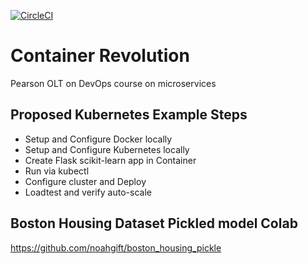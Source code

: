 [![CircleCI](https://circleci.com/gh/noahgift/container-revolution-devops-microservices.svg?style=svg)](https://circleci.com/gh/noahgift/container-revolution-devops-microservices)

# Container Revolution

Pearson OLT on  DevOps course on microservices

## Proposed Kubernetes Example Steps

* Setup and Configure Docker locally
* Setup and Configure Kubernetes locally
* Create Flask scikit-learn app in Container
* Run via kubectl
* Configure cluster and Deploy
* Loadtest and verify auto-scale

## Boston Housing Dataset Pickled model Colab

https://github.com/noahgift/boston_housing_pickle

